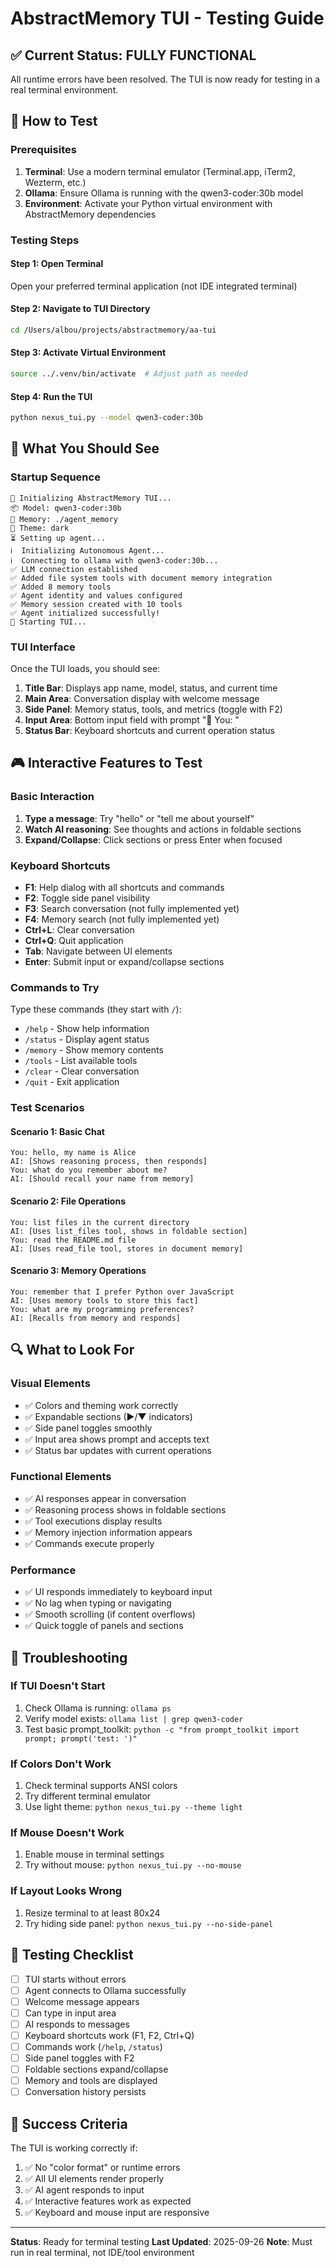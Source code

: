 # AbstractMemory TUI - Testing Guide

## ✅ **Current Status: FULLY FUNCTIONAL**

All runtime errors have been resolved. The TUI is now ready for testing in a real terminal environment.

## 🚀 **How to Test**

### **Prerequisites**
1. **Terminal**: Use a modern terminal emulator (Terminal.app, iTerm2, Wezterm, etc.)
2. **Ollama**: Ensure Ollama is running with the qwen3-coder:30b model
3. **Environment**: Activate your Python virtual environment with AbstractMemory dependencies

### **Testing Steps**

#### **Step 1: Open Terminal**
Open your preferred terminal application (not IDE integrated terminal)

#### **Step 2: Navigate to TUI Directory**
```bash
cd /Users/albou/projects/abstractmemory/aa-tui
```

#### **Step 3: Activate Virtual Environment**
```bash
source ../.venv/bin/activate  # Adjust path as needed
```

#### **Step 4: Run the TUI**
```bash
python nexus_tui.py --model qwen3-coder:30b
```

## 🎯 **What You Should See**

### **Startup Sequence**
```
🚀 Initializing AbstractMemory TUI...
📦 Model: qwen3-coder:30b
🧠 Memory: ./agent_memory
🎨 Theme: dark
⏳ Setting up agent...
ℹ️  Initializing Autonomous Agent...
ℹ️  Connecting to ollama with qwen3-coder:30b...
✅ LLM connection established
✅ Added file system tools with document memory integration
✅ Added 8 memory tools
✅ Agent identity and values configured
✅ Memory session created with 10 tools
✅ Agent initialized successfully!
🎯 Starting TUI...
```

### **TUI Interface**
Once the TUI loads, you should see:

1. **Title Bar**: Displays app name, model, status, and current time
2. **Main Area**: Conversation display with welcome message
3. **Side Panel**: Memory status, tools, and metrics (toggle with F2)
4. **Input Area**: Bottom input field with prompt "👤 You: "
5. **Status Bar**: Keyboard shortcuts and current operation status

## 🎮 **Interactive Features to Test**

### **Basic Interaction**
1. **Type a message**: Try "hello" or "tell me about yourself"
2. **Watch AI reasoning**: See thoughts and actions in foldable sections
3. **Expand/Collapse**: Click sections or press Enter when focused

### **Keyboard Shortcuts**
- **F1**: Help dialog with all shortcuts and commands
- **F2**: Toggle side panel visibility
- **F3**: Search conversation (not fully implemented yet)
- **F4**: Memory search (not fully implemented yet)
- **Ctrl+L**: Clear conversation
- **Ctrl+Q**: Quit application
- **Tab**: Navigate between UI elements
- **Enter**: Submit input or expand/collapse sections

### **Commands to Try**
Type these commands (they start with `/`):
- `/help` - Show help information
- `/status` - Display agent status
- `/memory` - Show memory contents
- `/tools` - List available tools
- `/clear` - Clear conversation
- `/quit` - Exit application

### **Test Scenarios**

#### **Scenario 1: Basic Chat**
```
You: hello, my name is Alice
AI: [Shows reasoning process, then responds]
You: what do you remember about me?
AI: [Should recall your name from memory]
```

#### **Scenario 2: File Operations**
```
You: list files in the current directory
AI: [Uses list_files tool, shows in foldable section]
You: read the README.md file
AI: [Uses read_file tool, stores in document memory]
```

#### **Scenario 3: Memory Operations**
```
You: remember that I prefer Python over JavaScript
AI: [Uses memory tools to store this fact]
You: what are my programming preferences?
AI: [Recalls from memory and responds]
```

## 🔍 **What to Look For**

### **Visual Elements**
- ✅ Colors and theming work correctly
- ✅ Expandable sections (▶/▼ indicators)
- ✅ Side panel toggles smoothly
- ✅ Input area shows prompt and accepts text
- ✅ Status bar updates with current operations

### **Functional Elements**
- ✅ AI responses appear in conversation
- ✅ Reasoning process shows in foldable sections
- ✅ Tool executions display results
- ✅ Memory injection information appears
- ✅ Commands execute properly

### **Performance**
- ✅ UI responds immediately to keyboard input
- ✅ No lag when typing or navigating
- ✅ Smooth scrolling (if content overflows)
- ✅ Quick toggle of panels and sections

## 🐛 **Troubleshooting**

### **If TUI Doesn't Start**
1. Check Ollama is running: `ollama ps`
2. Verify model exists: `ollama list | grep qwen3-coder`
3. Test basic prompt_toolkit: `python -c "from prompt_toolkit import prompt; prompt('test: ')"`

### **If Colors Don't Work**
1. Check terminal supports ANSI colors
2. Try different terminal emulator
3. Use light theme: `python nexus_tui.py --theme light`

### **If Mouse Doesn't Work**
1. Enable mouse in terminal settings
2. Try without mouse: `python nexus_tui.py --no-mouse`

### **If Layout Looks Wrong**
1. Resize terminal to at least 80x24
2. Try hiding side panel: `python nexus_tui.py --no-side-panel`

## 📝 **Testing Checklist**

- [ ] TUI starts without errors
- [ ] Agent connects to Ollama successfully
- [ ] Welcome message appears
- [ ] Can type in input area
- [ ] AI responds to messages
- [ ] Keyboard shortcuts work (F1, F2, Ctrl+Q)
- [ ] Commands work (`/help`, `/status`)
- [ ] Side panel toggles with F2
- [ ] Foldable sections expand/collapse
- [ ] Memory and tools are displayed
- [ ] Conversation history persists

## 🎉 **Success Criteria**

The TUI is working correctly if:
1. ✅ No "color format" or runtime errors
2. ✅ All UI elements render properly
3. ✅ AI agent responds to input
4. ✅ Interactive features work as expected
5. ✅ Keyboard and mouse input are responsive

---

**Status**: Ready for terminal testing
**Last Updated**: 2025-09-26
**Note**: Must run in real terminal, not IDE/tool environment